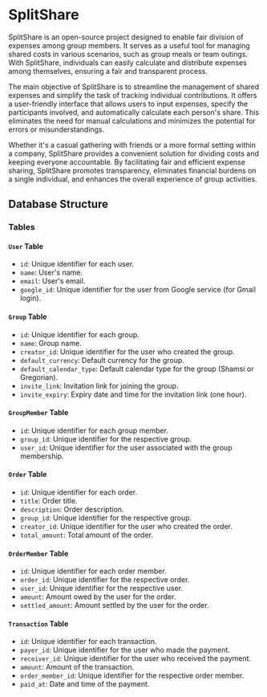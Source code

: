 # SplitShare
SplitShare is an open-source project designed to enable fair division of expenses among group members. It serves as a useful tool for managing shared costs in various scenarios, such as group meals or team outings. With SplitShare, individuals can easily calculate and distribute expenses among themselves, ensuring a fair and transparent process.

The main objective of SplitShare is to streamline the management of shared expenses and simplify the task of tracking individual contributions. It offers a user-friendly interface that allows users to input expenses, specify the participants involved, and automatically calculate each person's share. This eliminates the need for manual calculations and minimizes the potential for errors or misunderstandings.

Whether it's a casual gathering with friends or a more formal setting within a company, SplitShare provides a convenient solution for dividing costs and keeping everyone accountable. By facilitating fair and efficient expense sharing, SplitShare promotes transparency, eliminates financial burdens on a single individual, and enhances the overall experience of group activities.


## Database Structure

### Tables

#### `User` Table

- `id`: Unique identifier for each user.
- `name`: User's name.
- `email`: User's email.
- `google_id`: Unique identifier for the user from Google service (for Gmail login).

#### `Group` Table

- `id`: Unique identifier for each group.
- `name`: Group name.
- `creator_id`: Unique identifier for the user who created the group.
- `default_currency`: Default currency for the group.
- `default_calendar_type`: Default calendar type for the group (Shamsi or Gregorian).
- `invite_link`: Invitation link for joining the group.
- `invite_expiry`: Expiry date and time for the invitation link (one hour).

#### `GroupMember` Table

- `id`: Unique identifier for each group member.
- `group_id`: Unique identifier for the respective group.
- `user_id`: Unique identifier for the user associated with the group membership.

#### `Order` Table

- `id`: Unique identifier for each order.
- `title`: Order title.
- `description`: Order description.
- `group_id`: Unique identifier for the respective group.
- `creator_id`: Unique identifier for the user who created the order.
- `total_amount`: Total amount of the order.

#### `OrderMember` Table

- `id`: Unique identifier for each order member.
- `order_id`: Unique identifier for the respective order.
- `user_id`: Unique identifier for the respective user.
- `amount`: Amount owed by the user for the order.
- `settled_amount`: Amount settled by the user for the order.

#### `Transaction` Table

- `id`: Unique identifier for each transaction.
- `payer_id`: Unique identifier for the user who made the payment.
- `receiver_id`: Unique identifier for the user who received the payment.
- `amount`: Amount of the transaction.
- `order_member_id`: Unique identifier for the respective order member.
- `paid_at`: Date and time of the payment.
